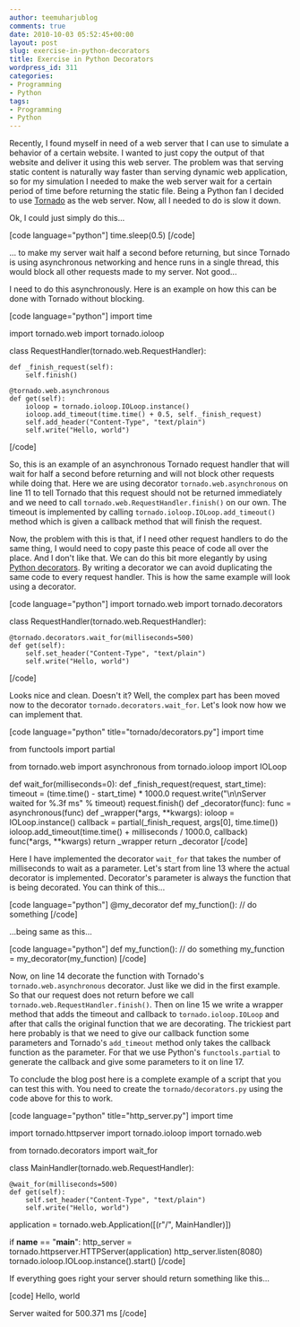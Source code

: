 ```yaml
---
author: teemuharjublog
comments: true
date: 2010-10-03 05:52:45+00:00
layout: post
slug: exercise-in-python-decorators
title: Exercise in Python Decorators
wordpress_id: 311
categories:
- Programming
- Python
tags:
- Programming
- Python
---
```


Recently, I found myself in need of a web server that I can use to simulate a behavior of a certain website. I wanted to just copy the output of that website and deliver it using this web server. The problem was that serving static content is naturally way faster than serving dynamic web application, so for my simulation I needed to make the web server wait for a certain period of time before returning the static file. Being a Python fan I decided to use [Tornado](http://www.tornadoweb.org) as the web server. Now, all I needed to do is slow it down.

Ok, I could just simply do this...

[code language="python"]
time.sleep(0.5)
[/code]

... to make my server wait half a second before returning, but since Tornado is using asynchronous networking and hence runs in a single thread, this would block all other requests made to my server. Not good...

I need to do this asynchronously. Here is an example on how this can be done with Tornado without blocking.

[code language="python"]
import time
 
import tornado.web
import tornado.ioloop
 
class RequestHandler(tornado.web.RequestHandler):
 
    def _finish_request(self):
        self.finish()
 
    @tornado.web.asynchronous
    def get(self):
        ioloop = tornado.ioloop.IOLoop.instance()
        ioloop.add_timeout(time.time() + 0.5, self._finish_request)
        self.add_header("Content-Type", "text/plain")
        self.write("Hello, world")
[/code]

So, this is an example of an asynchronous Tornado request handler that will wait for half a second before returning and will not block other requests while doing that. Here we are using decorator `tornado.web.asynchronous` on line 11 to tell Tornado that this request should not be returned immediately and we need to call `tornado.web.RequestHandler.finish()` on our own. The timeout is implemented by calling `tornado.ioloop.IOLoop.add_timeout()` method which is given a callback method that will finish the request.

Now, the problem with this is that, if I need other request handlers to do the same thing, I would need to copy paste this peace of code all over the place. And I don't like that. We can do this bit more elegantly by using [Python decorators](http://en.wikipedia.org/wiki/Python_syntax_and_semantics#Decorators). By writing a decorator we can avoid duplicating the same code to every request handler. This is how the same example will look using a decorator.

[code language="python"]
import tornado.web
import tornado.decorators
 
class RequestHandler(tornado.web.RequestHandler):
 
    @tornado.decorators.wait_for(milliseconds=500)                                               
    def get(self):                                                            
        self.set_header("Content-Type", "text/plain")                         
        self.write("Hello, world") 
[/code]

Looks nice and clean. Doesn't it? Well, the complex part has been moved now to the decorator `tornado.decorators.wait_for`. Let's look now how we can implement that.

[code language="python" title="tornado/decorators.py"]
import time
 
from functools import partial
 
from tornado.web import asynchronous
from tornado.ioloop import IOLoop
 
def wait_for(milliseconds=0):
    def _finish_request(request, start_time):
        timeout = (time.time() - start_time) * 1000.0
	request.write("\n\nServer waited for %.3f ms" % timeout)
        request.finish()
    def _decorator(func):
	func = asynchronous(func)
        def _wrapper(*args, **kwargs):
            ioloop = IOLoop.instance()
            callback = partial(_finish_request, args[0], time.time())
            ioloop.add_timeout(time.time() + milliseconds / 1000.0, callback)
            func(*args, **kwargs)
	return _wrapper
    return _decorator
[/code]

Here I have implemented the decorator `wait_for` that takes the number of milliseconds to wait as a parameter.  Let's start from line 13 where the actual decorator is implemented. Decorator's parameter is always the function that is being decorated. You can think of this...

[code language="python"]
@my_decorator
def my_function():
    // do something
[/code]

...being same as this...

[code language="python"]
def my_function():
    // do something
my_function = my_decorator(my_function)
[/code]

Now, on line 14 decorate the function with Tornado's `tornado.web.asynchronous` decorator. Just like we did in the first example. So that our request does not return before we call `tornado.web.RequestHandler.finish()`. Then on line 15 we write a wrapper method that adds the timeout and callback to `tornado.ioloop.IOLoop` and after that calls the original function that we are decorating. The trickiest part here probably is that we need to give our callback function some parameters and Tornado's `add_timeout` method only takes the callback function as the parameter. For that we use Python's `functools.partial` to generate the callback and give some parameters to it on line 17.

To conclude the blog post here is a complete example of a script that you can test this with. You need to create the `tornado/decorators.py` using the code above for this to work.

[code language="python" title="http_server.py"]
import time
 
import tornado.httpserver
import tornado.ioloop
import tornado.web
 
from tornado.decorators import wait_for
 
 
class MainHandler(tornado.web.RequestHandler):
 
    @wait_for(milliseconds=500)
    def get(self):
        self.set_header("Content-Type", "text/plain")
        self.write("Hello, world")
 
application = tornado.web.Application([(r"/", MainHandler)])
 
if __name__ == "__main__":
    http_server = tornado.httpserver.HTTPServer(application)
    http_server.listen(8080)
    tornado.ioloop.IOLoop.instance().start()
[/code]

If everything goes right your server should return something like this...

[code]
Hello, world
 
Server waited for 500.371 ms
[/code]
